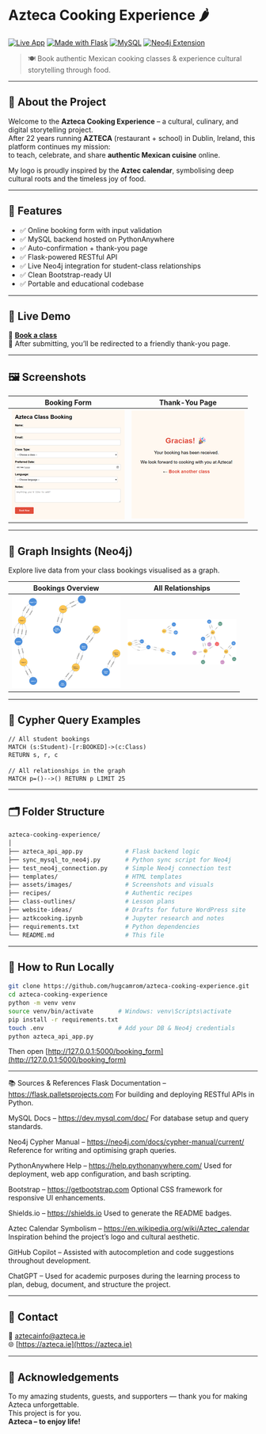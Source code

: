 
# Azteca Cooking Experience 🌶️

[![Live App](https://img.shields.io/badge/View%20Live-Azteca-green?style=flat&logo=python)](https://azteca-hugocamachoromero1.pythonanywhere.com/booking_form)
[![Made with Flask](https://img.shields.io/badge/Made%20with-Flask-blue?logo=flask)](https://flask.palletsprojects.com/)
[![MySQL](https://img.shields.io/badge/Database-MySQL-orange?logo=mysql)](https://www.mysql.com/)
[![Neo4j Extension](https://img.shields.io/badge/Neo4j-Graph%20Enabled-brightgreen?logo=neo4j)](https://neo4j.com/)

> 🍽️ Book authentic Mexican cooking classes & experience cultural storytelling through food.

---

## 🌟 About the Project

Welcome to the **Azteca Cooking Experience** – a cultural, culinary, and digital storytelling project.  
After 22 years running **AZTECA** (restaurant + school) in Dublin, Ireland, this platform continues my mission:  
to teach, celebrate, and share **authentic Mexican cuisine** online.

My logo is proudly inspired by the **Aztec calendar**, symbolising deep cultural roots and the timeless joy of food.

---

## 🎯 Features

- ✅ Online booking form with input validation  
- ✅ MySQL backend hosted on PythonAnywhere  
- ✅ Auto-confirmation + thank-you page  
- ✅ Flask-powered RESTful API  
- ✅ Live Neo4j integration for student-class relationships  
- ✅ Clean Bootstrap-ready UI  
- ✅ Portable and educational codebase

---

## 🚀 Live Demo

🔗 [**Book a class**](https://azteca-hugocamachoromero1.pythonanywhere.com/booking_form)  
🎉 After submitting, you’ll be redirected to a friendly thank-you page.

---

## 🖼️ Screenshots

| Booking Form | Thank-You Page |
| ------------ | -------------- |
| ![Form](assets/images/booking_form.png) | ![Thanks](assets/images/gracias_bookanotherclass.png) |

---

## 🧠 Graph Insights (Neo4j)

Explore live data from your class bookings visualised as a graph.

| Bookings Overview | All Relationships |
|-------------------|-------------------|
| ![Bookings](assets/images/bookings_graph.png) | ![Details](assets/images/relationships_graph.png) |

---

## 🧩 Cypher Query Examples

```cypher
// All student bookings
MATCH (s:Student)-[r:BOOKED]->(c:Class)
RETURN s, r, c

// All relationships in the graph
MATCH p=()-->() RETURN p LIMIT 25
```

---

## 🗂️ Folder Structure

```bash
azteca-cooking-experience/
│
├── azteca_api_app.py            # Flask backend logic
├── sync_mysql_to_neo4j.py       # Python sync script for Neo4j
├── test_neo4j_connection.py     # Simple Neo4j connection test
├── templates/                   # HTML templates
├── assets/images/               # Screenshots and visuals
├── recipes/                     # Authentic recipes
├── class-outlines/              # Lesson plans
├── website-ideas/               # Drafts for future WordPress site
├── aztkcooking.ipynb            # Jupyter research and notes
├── requirements.txt             # Python dependencies
└── README.md                    # This file
```

---

## 🧪 How to Run Locally

```bash
git clone https://github.com/hugcamrom/azteca-cooking-experience.git
cd azteca-cooking-experience
python -m venv venv
source venv/bin/activate       # Windows: venv\Scripts\activate
pip install -r requirements.txt
touch .env                     # Add your DB & Neo4j credentials
python azteca_api_app.py
```

Then open [http://127.0.0.1:5000/booking_form](http://127.0.0.1:5000/booking_form)

---
📚 Sources & References
Flask Documentation – https://flask.palletsprojects.com
For building and deploying RESTful APIs in Python.

MySQL Docs – https://dev.mysql.com/doc/
For database setup and query standards.

Neo4j Cypher Manual – https://neo4j.com/docs/cypher-manual/current/
Reference for writing and optimising graph queries.

PythonAnywhere Help – https://help.pythonanywhere.com/
Used for deployment, web app configuration, and bash scripting.

Bootstrap – https://getbootstrap.com
Optional CSS framework for responsive UI enhancements.

Shields.io – https://shields.io
Used to generate the README badges.

Aztec Calendar Symbolism – https://en.wikipedia.org/wiki/Aztec_calendar
Inspiration behind the project’s logo and cultural aesthetic.

GitHub Copilot – Assisted with autocompletion and code suggestions throughout development.

ChatGPT – Used for academic purposes during the learning process to plan, debug, document, and structure the project.

---

## 💬 Contact

📧 [aztecainfo@azteca.ie](mailto:aztecainfo@azteca.ie)  
🌐 [https://azteca.ie](https://azteca.ie)

---

## 🧡 Acknowledgements

To my amazing students, guests, and supporters — thank you for making Azteca unforgettable.  
This project is for you.  
**Azteca – to enjoy life!**
